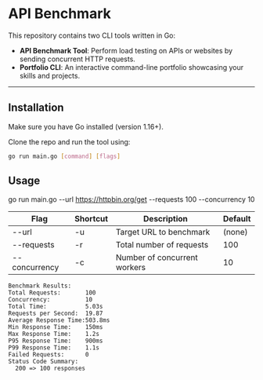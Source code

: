 # API Benchmark

This repository contains two CLI tools written in Go:

- **API Benchmark Tool**: Perform load testing on APIs or websites by sending concurrent HTTP requests.
- **Portfolio CLI**: An interactive command-line portfolio showcasing your skills and projects.

---

## Installation

Make sure you have Go installed (version 1.16+).

Clone the repo and run the tool using:

```bash
go run main.go [command] [flags]
```


## Usage
go run main.go --url https://httpbin.org/get --requests 100 --concurrency 10

| Flag          | Shortcut | Description                  | Default |
| ------------- | -------- | ---------------------------- | ------- |
| --url         | -u       | Target URL to benchmark      | (none)  |
| --requests    | -r       | Total number of requests     | 100     |
| --concurrency | -c       | Number of concurrent workers | 10      |



```
Benchmark Results:
Total Requests:       100
Concurrency:          10
Total Time:           5.03s
Requests per Second:  19.87
Average Response Time:503.8ms
Min Response Time:    150ms
Max Response Time:    1.2s
P95 Response Time:    900ms
P99 Response Time:    1.1s
Failed Requests:      0
Status Code Summary:
  200 => 100 responses
```